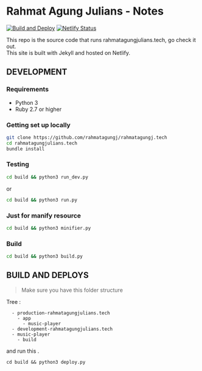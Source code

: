 # Rahmat Agung Julians - Notes

[![Build and Deploy](https://github.com/rahmatagungj/rahmatagungj.github.io/actions/workflows/build-jekyll.yml/badge.svg?branch=main)](https://github.com/rahmatagungj/rahmatagungj.github.io/actions/workflows/build-jekyll.yml) [![Netlify Status](https://api.netlify.com/api/v1/badges/ec1c69b3-1571-4718-a8b4-d0acbfa91ea0/deploy-status)](https://app.netlify.com/sites/rahmatagungjulians/deploys)

This repo is the source code that runs rahmatagungjulians.tech, go check it out. <br/>
This site is built with Jekyll and hosted on Netlify.
## DEVELOPMENT
### Requirements 
<ul>
    <li>Python 3</li>
    <li>Ruby 2.7 or higher</li>
</ul>

### Getting set up locally
```bash
git clone https://github.com/rahmatagungj/rahmatagungj.tech 
cd rahmatagungjulians.tech
bundle install
```

### Testing
```bash
cd build && python3 run_dev.py
```
or
```bash
cd build && python3 run.py
```
### Just for manify resource
```bash
cd build && python3 minifier.py
```

### Build 
```bash
cd build && python3 build.py
```

## BUILD AND DEPLOYS
> Make sure you have this folder structure 

Tree :
```
  - production-rahmatagungjulians.tech
    - app
      - music-player
  - development-rahmatagungjulians.tech
  - music-player
    - build
```
and run this .
```
cd build && python3 deploy.py
```


